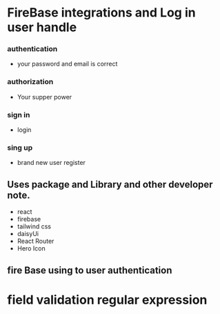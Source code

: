 # FireBase integrations and Log in user handle

### authentication

- your password and email is correct

### authorization

- Your supper power

### sign in

- login

### sing up

- brand new user register

###

## Uses package and Library and other developer note.

- react
- firebase
- tailwind css
- daisyUi
- React Router
- Hero Icon

## fire Base using to user authentication

# field validation regular expression
